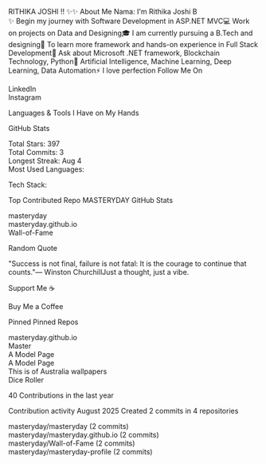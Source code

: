RITHIKA JOSHI !! ✨✨
About Me
Nama: I'm Rithika Joshi B  
✨ Begin my journey with Software Development in ASP.NET MVC💻 Work on projects on Data and Designing🎓 I am currently pursuing a B.Tech and designing🌱 To learn more framework and hands-on experience in Full Stack Development🤝 Ask about Microsoft .NET framework, Blockchain Technology, Python💬 Artificial Intelligence, Machine Learning, Deep Learning, Data Automation⚡ I love perfection
Follow Me On

LinkedIn  
Instagram

Languages & Tools I Have on My Hands
            
GitHub Stats
  

Total Stars: 397  
Total Commits: 3  
Longest Streak: Aug 4  
Most Used Languages:

Tech Stack:

Top Contributed Repo
MASTERYDAY GitHub Stats

masteryday  
masteryday.github.io  
Wall-of-Fame

Random Quote

"Success is not final, failure is not fatal: It is the courage to continue that counts."— Winston ChurchillJust a thought, just a vibe.

Support Me ☕

Buy Me a Coffee

Pinned
Pinned Repos

masteryday.github.io  
Master  
A Model Page  
A Model Page  
This is of Australia wallpapers  
Dice Roller

40 Contributions in the last year

Contribution activity
August 2025
Created 2 commits in 4 repositories  

masteryday/masteryday (2 commits)  
masteryday/masteryday.github.io (2 commits)  
masteryday/Wall-of-Fame (2 commits)  
masteryday/masteryday-profile (2 commits)
